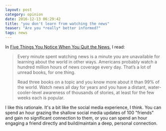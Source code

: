 ```yaml
---
layout: post
category: opinion
date: 2016-12-13 06:29:42
title: "you don't learn from watching the news"
teaser: "Are you *really* better informed?"
tags: news
---
```


In [Five Things You Notice When You Quit the News](http://www.raptitude.com/2016/12/five-things-you-notice-when-you-quit-the-news/), I read:


> Every minute spent watching news is a minute you are unavailable for learning about the world in other ways. Americans probably watch a hundred million hours of news coverage every day. That’s a lot of unread books, for one thing.
> 
> Read three books on a topic and you know more about it than 99% of the world. Watch news all day for years and you have a distant, water-cooler-level awareness of thousands of stories, at least for the few weeks each is popular.

I like this rationale. It's a bit like the social media experience, I think. You can spend an hour grazing the shallow social media updates of 100 "friends" and gain no significant connection to them, or you can spend an hour engaging a friend directly and build/maintain a deep, personal connection.
​